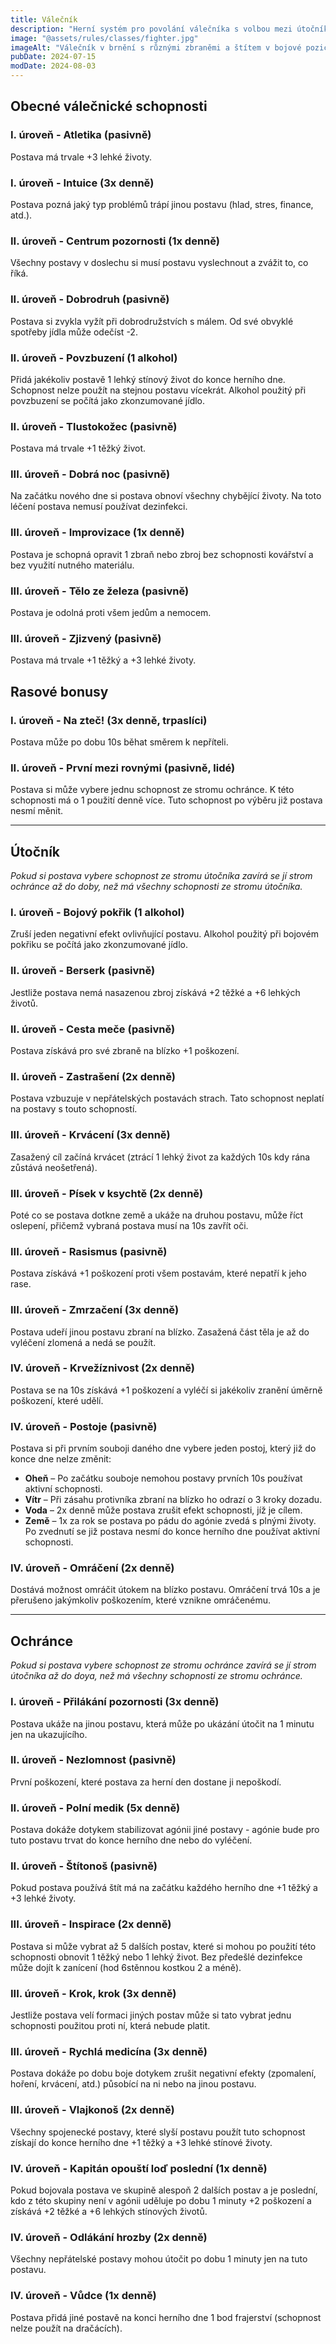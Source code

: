 ```yaml
---
title: Válečník
description: "Herní systém pro povolání válečníka s volbou mezi útočníkem a ochráncem - bojové schopnosti, vůdcovství a taktika"
image: "@assets/rules/classes/fighter.jpg"
imageAlt: "Válečník v brnění s různými zbraněmi a štítem v bojové pozici"
pubDate: 2024-07-15
modDate: 2024-08-03
---
```

## Obecné válečnické schopnosti

### I. úroveň - Atletika (pasivně)
Postava má trvale +3 lehké životy.

### I. úroveň - Intuice (3x denně)
Postava pozná jaký typ problémů trápí jinou postavu (hlad, stres, finance, atd.).

### II. úroveň - Centrum pozornosti (1x denně)
Všechny postavy v doslechu si musí postavu vyslechnout a zvážit to, co říká.

### II. úroveň - Dobrodruh (pasivně)
Postava si zvykla vyžít při dobrodružstvích s málem. Od své obvyklé spotřeby jídla může odečíst -2.

### II. úroveň - Povzbuzení (1 alkohol)
Přidá jakékoliv postavě 1 lehký stínový život do konce herního dne. Schopnost nelze použít na stejnou postavu vícekrát. Alkohol použitý při povzbuzení se počítá jako zkonzumované jídlo.

### II. úroveň - Tlustokožec (pasivně)
Postava má trvale +1 těžký život.

### III. úroveň - Dobrá noc (pasivně)
Na začátku nového dne si postava obnoví všechny chybějící životy. Na toto léčení postava nemusí používat dezinfekci.

### III. úroveň - Improvizace (1x denně)
Postava je schopná opravit 1 zbraň nebo zbroj bez schopnosti kovářství a bez využití nutného materiálu.

### III. úroveň - Tělo ze železa (pasivně)
Postava je odolná proti všem jedům a nemocem.

### III. úroveň - Zjizvený (pasivně)
Postava má trvale +1 těžký a +3 lehké životy.

## Rasové bonusy

### I. úroveň - Na zteč! (3x denně, trpaslíci)
Postava může po dobu 10s běhat směrem k nepříteli.

### II. úroveň - První mezi rovnými (pasivně, lidé)
Postava si může vybere jednu schopnost ze stromu ochránce. K této schopnosti má o 1 použití denně více. Tuto schopnost po výběru již postava nesmí měnit.

---

## Útočník

*Pokud si postava vybere schopnost ze stromu útočníka zavírá se jí strom ochránce až do doby, než má všechny schopnosti ze stromu útočníka.*

### I. úroveň - Bojový pokřik (1 alkohol)
Zruší jeden negativní efekt ovlivňující postavu. Alkohol použitý při bojovém pokřiku se počítá jako zkonzumované jídlo.

### II. úroveň - Berserk (pasivně)
Jestliže postava nemá nasazenou zbroj získává +2 těžké a +6 lehkých životů.

### II. úroveň - Cesta meče (pasivně)
Postava získává pro své zbraně na blízko +1 poškození.

### II. úroveň - Zastrašení (2x denně)
Postava vzbuzuje v nepřátelských postavách strach. Tato schopnost neplatí na postavy s touto schopností.

### III. úroveň - Krvácení (3x denně)
Zasažený cíl začíná krvácet (ztrácí 1 lehký život za každých 10s kdy rána zůstává neošetřená).

### III. úroveň - Písek v ksychtě (2x denně)
Poté co se postava dotkne země a ukáže na druhou postavu, může říct oslepení, přičemž vybraná postava musí na 10s zavřít oči.

### III. úroveň - Rasismus (pasivně)
Postava získává +1 poškození proti všem postavám, které nepatří k jeho rase.

### III. úroveň - Zmrzačení (3x denně)
Postava udeří jinou postavu zbraní na blízko. Zasažená část těla je až do vyléčení zlomená a nedá se použít.

### IV. úroveň - Krvežíznivost (2x denně)
Postava se na 10s získává +1 poškození a vyléčí si jakékoliv zranění úměrně poškození, které udělí.

### IV. úroveň - Postoje (pasivně)
Postava si při prvním souboji daného dne vybere jeden postoj, který již do konce dne nelze změnit:

- **Oheň** – Po začátku souboje nemohou postavy prvních 10s používat aktivní schopnosti.
- **Vítr** – Při zásahu protivníka zbraní na blízko ho odrazí o 3 kroky dozadu.
- **Voda** – 2x denně může postava zrušit efekt schopnosti, jíž je cílem.
- **Země** – 1x za rok se postava po pádu do agónie zvedá s plnými životy. Po zvednutí se již postava nesmí do konce herního dne používat aktivní schopnosti.

### IV. úroveň - Omráčení (2x denně)
Dostává možnost omráčit útokem na blízko postavu. Omráčení trvá 10s a je přerušeno jakýmkoliv poškozením, které vznikne omráčenému.

---

## Ochránce

*Pokud si postava vybere schopnost ze stromu ochránce zavírá se jí strom útočníka až do doya, než má všechny schopnosti ze stromu ochránce.*

### I. úroveň - Přilákání pozornosti (3x denně)
Postava ukáže na jinou postavu, která může po ukázání útočit na 1 minutu jen na ukazujícího.

### II. úroveň - Nezlomnost (pasivně)
První poškození, které postava za herní den dostane ji nepoškodí.

### II. úroveň - Polní medik (5x denně)
Postava dokáže dotykem stabilizovat agónii jiné postavy - agónie bude pro tuto postavu trvat do konce herního dne nebo do vyléčení.

### II. úroveň - Štítonoš (pasivně)
Pokud postava používá štít má na začátku každého herního dne +1 těžký a +3 lehké životy.

### III. úroveň - Inspirace (2x denně)
Postava si může vybrat až 5 dalších postav, které si mohou po použití této schopnosti obnovit 1 těžký nebo 1 lehký život. Bez předešlé dezinfekce může dojít k zanícení (hod 6stěnnou kostkou 2 a méně).

### III. úroveň - Krok, krok (3x denně)
Jestliže postava velí formaci jiných postav může si tato vybrat jednu schopnosti použitou proti ní, která nebude platit.

### III. úroveň - Rychlá medicína (3x denně)
Postava dokáže po dobu boje dotykem zrušit negativní efekty (zpomalení, hoření, krvácení, atd.) působící na ni nebo na jinou postavu.

### III. úroveň - Vlajkonoš (2x denně)
Všechny spojenecké postavy, které slyší postavu použít tuto schopnost získají do konce herního dne +1 těžký a +3 lehké stínové životy.

### IV. úroveň - Kapitán opouští loď poslední (1x denně)
Pokud bojovala postava ve skupině alespoň 2 dalších postav a je poslední, kdo z této skupiny není v agónii uděluje po dobu 1 minuty +2 poškození a získává +2 těžké a +6 lehkých stínových životů.

### IV. úroveň - Odlákání hrozby (2x denně)
Všechny nepřátelské postavy mohou útočit po dobu 1 minuty jen na tuto postavu.

### IV. úroveň - Vůdce (1x denně)
Postava přidá jiné postavě na konci herního dne 1 bod frajerství (schopnost nelze použít na dračácích).
